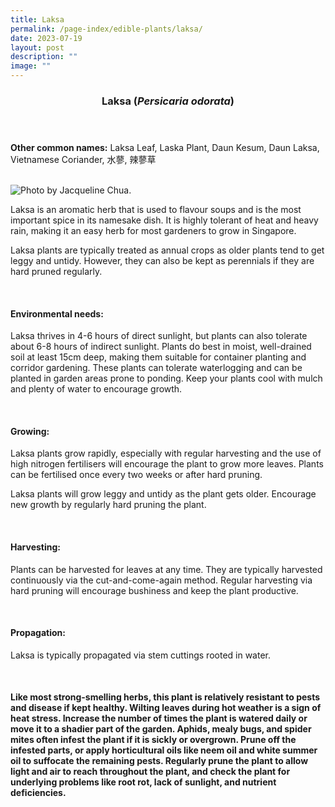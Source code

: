 ```yaml
---
title: Laksa
permalink: /page-index/edible-plants/laksa/
date: 2023-07-19
layout: post
description: ""
image: ""
---
```

<header>
	<h3>Laksa (<em>Persicaria odorata</em>)</h3>
</header>
	
<section>
	<p><strong>Other common names:</strong> Laksa Leaf, Laska Plant, Daun Kesum, Daun Laksa, Vietnamese Coriander, 水蓼, 辣蓼草</p>
	<br>
</section>

<section>
	<img title="Photo by Jacqueline Chua." src="">
	
<p>Laksa is an aromatic herb that is used to flavour soups and is the most important spice in its namesake dish. It is highly tolerant of heat and heavy rain, making it an easy herb for most gardeners to grow in Singapore. </p>
<p>Laksa plants are typically treated as annual crops as older plants tend to get leggy and untidy. However, they can also be kept as perennials if they are hard pruned regularly. </p>       
	<br>
</section>

<section>
	<h4>Environmental needs:</h4>
<p>Laksa thrives in 4-6 hours of direct sunlight, but plants can also tolerate about 6-8 hours of indirect sunlight. Plants do best in moist, well-drained soil at least 15cm deep, making them suitable for container planting and corridor gardening. These plants can tolerate waterlogging and can be planted in garden areas prone to ponding. Keep your plants cool with mulch and plenty of water to encourage growth.</p>
	<br>
	</section>

<section>
	<h4>Growing:</h4>
	<p>Laksa plants grow rapidly, especially with regular harvesting and the use of high nitrogen fertilisers will encourage the plant to grow more leaves. Plants can be fertilised once every two weeks or after hard pruning. </p>
<p>Laksa plants will grow leggy and untidy as the plant gets older. Encourage new growth by regularly hard pruning the plant.</p>
<br>
</section>

<section>
	<h4>Harvesting:</h4>
<p>Plants can be harvested for leaves at any time. They are typically harvested continuously via the cut-and-come-again method. Regular harvesting via hard pruning will encourage bushiness and keep the plant productive.</p>
	<br>
</section>

<section>
	<h4>Propagation:</h4>
	<p>Laksa is typically propagated via stem cuttings rooted in water.</p>
	<br>
</section>

<section>
	<h4>
		Like most strong-smelling herbs, this plant is relatively resistant to pests and disease if kept healthy.
Wilting leaves during hot weather is a sign of heat stress. Increase the number of times the plant is watered daily or move it to a shadier part of the garden.
Aphids, mealy bugs, and spider mites often infest the plant if it is sickly or overgrown. Prune off the infested parts, or apply horticultural oils like neem oil and white summer oil to suffocate the remaining pests. Regularly prune the plant to allow light and air to reach throughout the plant, and check the plant for underlying problems like root rot, lack of sunlight, and nutrient deficiencies. 
<p></p>
<br>
</h4></section>